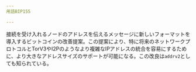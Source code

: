 ```yaml
---
用語BIP155

---
```

接続を受け入れるノードのアドレスを伝えるメッセージに新しいフォーマットを導入するビットコインの改善提案。この提案により、特に将来のネットワークプロトコルとTorV3やI2Pのようなより複雑なIPアドレスの統合を容易にするために、より大きなアドレスサイズのサポートが可能になる。この改良は`addrv2`としても知られている。
